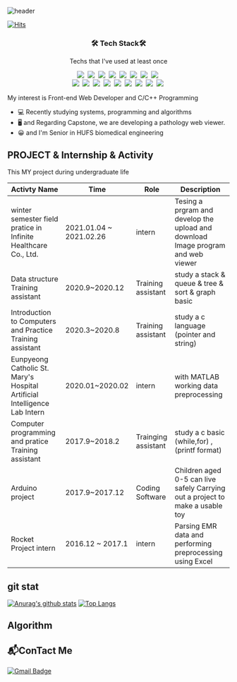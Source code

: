![header](https://capsule-render.vercel.app/api?type=slice&color=auto&height=300&section=header&text=programmer%20JJUN&fontSize=90)

[![Hits](https://hits.seeyoufarm.com/api/count/incr/badge.svg?url=https%3A%2F%2Fgithub.com%2FJANG-hyeonjun&count_bg=%2379C83D&title_bg=%23555555&icon=github.svg&icon_color=%23E7E7E7&title=Today&edge_flat=false)](https://hits.seeyoufarm.com)





<h3 align="center">🛠 Tech Stack🛠</h3>

<p align="center"> Techs that I've used at least once </p>
<p align="center">
  <img src="https://img.shields.io/badge/Python-3766AB?style=flat-square&logo=Python&logoColor=white"/></a>&nbsp 
  <img src="https://img.shields.io/badge/Java-007396?style=flat-square&logo=Java&logoColor=white"/></a>&nbsp 
  <img src="https://img.shields.io/badge/C++-00599C?style=flat-square&logo=C%2B%2B&logoColor=white"/></a>&nbsp 
  <img src="https://img.shields.io/badge/C-A8B9CC?style=flat-square&logo=C&logoColor=white"/></a>&nbsp 
  <img src="https://img.shields.io/badge/HTML5-11B48A?style=flat-square&logo=HTML5&logoColor=white"/></a>&nbsp
  <img src="https://img.shields.io/badge/Javascript-ffb13b?style=flat-square&logo=javascript&logoColor=white"/></a>&nbsp 
  <img src="https://img.shields.io/badge/css-1572B6?style=flat-square&logo=css3&logoColor=white"/></a>&nbsp 
  <img src="https://img.shields.io/badge/R-11B48A?style=flat-square&logo=R&logoColor=white"/></a>&nbsp 
  <br>
  <img src="https://img.shields.io/badge/React-11B48A?style=flat-square&logo=React&logoColor=white"/></a>&nbsp 
  <img src="https://img.shields.io/badge/Node.JS-6DB33F?style=flat-square&logo=Node.js&logoColor=white"/></a>&nbsp 
  <img src="https://img.shields.io/badge/Django-092E20?style=flat-square&logo=Django&logoColor=white"/></a>&nbsp 
  <img src="https://img.shields.io/badge/Mysql-E6B91E?style=flat-square&logo=MySql&logoColor=white"/></a>&nbsp 
  <img src="https://img.shields.io/badge/Docker-DB3552?style=flat-square&logo=Docker&logoColor=white"/></a>&nbsp 
  <img src="https://img.shields.io/badge/aws-333664?style=flat-square&logo=amazon-aws&logoColor=white"/></a>&nbsp 
  <img src="https://img.shields.io/badge/Arduino-005571?style=flat-square&logo=Arduino&logoColor=white"/></a>&nbsp 
  <img src="https://img.shields.io/badge/github-000000?style=flat-square&logo=github&logoColor=white"/></a>&nbsp 
  <img src="https://img.shields.io/badge/git-005571?style=flat-square&logo=git&logoColor=white"/></a>&nbsp 
</p>


My interest is Front-end Web Developer and C/C++ Programming

- 💻 Recently studying systems, programming and algorithms
- 🖥 and Regarding Capstone, we are developing a pathology web viewer.
- 😀 and I'm Senior in HUFS biomedical engineering 

## PROJECT & Internship & Activity

This MY project during undergraduate life 

| Activty Name | Time |Role|Description|
| ------ | ------ |------|--------|
|winter semester field pratice in Infinite Healthcare Co., Ltd.| 2021.01.04 ~ 2021.02.26 | intern | Tesing a prgram and develop the upload and download Image program and web viewer
|Data structure Training assistant | 2020.9~2020.12 | Training assistant | study a stack & queue & tree & sort & graph basic 
| Introduction to Computers and Practice Training assistant | 2020.3~2020.8 | Training assistant | study a c language (pointer and string)
| Eunpyeong Catholic St. Mary's Hospital Artificial Intelligence Lab Intern| 2020.01~2020.02 | intern | with MATLAB working data preprocessing
|Computer programming and pratice Training assistant | 2017.9~2018.2 | Trainging assistant | study a c basic (while,for) , (printf format)
| Arduino project| 2017.9~2017.12 | Coding Software| Children aged 0-5 can live safely Carrying out a project to make a usable toy 
| Rocket Project intern | 2016.12 ~ 2017.1 | intern | Parsing EMR data and performing preprocessing using Excel | 

## git stat

[![Anurag's github stats](https://github-readme-stats.vercel.app/api?username=JANG-hyeonjun)](https://github.com/anuraghazra/github-readme-stats)
[![Top Langs](https://github-readme-stats.vercel.app/api/top-langs/?username=JANG-hyeonjun&langs_count=8&layout=compact)](https://github.com/anuraghazra/github-readme-stats)
## Algorithm
<!-- [![Solved.ac. stats](http://mazassumnida.wtf/api/mini/generate_badge?boj=cjstkek0907)](https://solved.ac/cjstkek0907) -->

<!-- [![Solved.ac. stats](http://mazassumnida.wtf/api/v2/generate_badge?boj=cjstkek0907)](https://solved.ac/cjstkek0907) -->

## 📬ConTact Me
[![Gmail Badge](https://img.shields.io/badge/Gmail-d14836?style=flat-square&logo=Gmail&logoColor=white&link=mailto:cjstkek0907@gmail.com)](mailto:cjstkek0907@gmail.com) 

<!--

 

**JANG-hyeonjun/JANG-hyeonjun** is a ✨ _special_ ✨ repository because its `README.md` (this file) appears on your GitHub profile.

Here are some ideas to get you started:

- 🔭 I’m currently working on ...
- 🌱 I’m currently learning ...
- 👯 I’m looking to collaborate on ...
- 🤔 I’m looking for help with ...
- 💬 Ask me about ...
- 📫 How to reach me: ...
- 😄 Pronouns: ...
- ⚡ Fun fact: ...
-->
